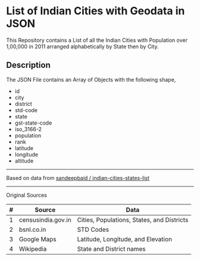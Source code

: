 # List of Indian Cities with Geodata in JSON


This Repository contains a List of all the Indian Cities with Population over 1,00,000 in 2011 arranged alphabetically by State then by City.

## Description

The JSON File contains an Array of Objects with the following shape,
- id
- city
- district
- std-code
- state
- gst-state-code
- iso_3166-2
- population
- rank
- latitude
- longitude
- altitude



------------

Based on data from [ sandeepbaid / indian-cities-states-list ](https://github.com/sandeepbaid/indian-cities-states-list)

------------

Original Sources

| # | Source | Data |
| ------------- | ------------- | ------------- |
| 1 | censusindia.gov.in | Cities, Populations, States, and Districts |
| 2 | bsnl.co.in | STD Codes |
| 3 | Google Maps | Latitude, Longitude, and Elevation |
| 4 | Wikipedia | State and District names |
